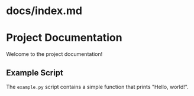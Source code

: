 # docs/index.md
# Project Documentation

Welcome to the project documentation!

## Example Script

The `example.py` script contains a simple function that prints "Hello, world!".